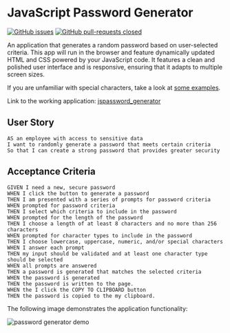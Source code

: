 # JavaScript Password Generator 
[![GitHub issues](https://img.shields.io/github/issues/deawar/jspassword_generator?style=plastic)](https://github.com/deawar/jspassword_generator/issues) [![GitHub pull-requests closed](https://img.shields.io/github/issues-pr-closed/deawar/jspassword_generator?style=plastic)](https://github.com/deawar/jspassword_generator/pull/)

An application that generates a random password based on user-selected criteria. This app will run in the browser and feature dynamically updated HTML and CSS powered by your JavaScript code. It features a clean and polished user interface and is responsive, ensuring that it adapts to multiple screen sizes.

If you are unfamiliar with special characters, take a look at [some examples](https://www.owasp.org/index.php/Password_special_characters).

Link to the working application: [jspassword_generator](https://deawar.github.io/jspassword_generator/)

## User Story

```
AS an employee with access to sensitive data
I want to randomly generate a password that meets certain criteria
So that I can create a strong password that provides greater security
```

## Acceptance Criteria

```
GIVEN I need a new, secure password
WHEN I click the button to generate a password
THEN I am presented with a series of prompts for password criteria
WHEN prompted for password criteria
THEN I select which criteria to include in the password
WHEN prompted for the length of the password
THEN I choose a length of at least 8 characters and no more than 256 characters
WHEN prompted for character types to include in the password
THEN I choose lowercase, uppercase, numeric, and/or special characters
WHEN I answer each prompt
THEN my input should be validated and at least one character type should be selected
WHEN all prompts are answered
THEN a password is generated that matches the selected criteria
WHEN the password is generated
THEN the password is written to the page.
WHEN the I click the COPY TO CLIPBOARD button
THEN the password is copied to the my clipboard.
```

The following image demonstrates the application functionality:

![password generator demo](./Assets/jspassword.gif)




